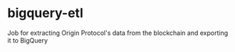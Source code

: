 # bigquery-etl
Job for extracting Origin Protocol's data from the blockchain and exporting it to BigQuery
